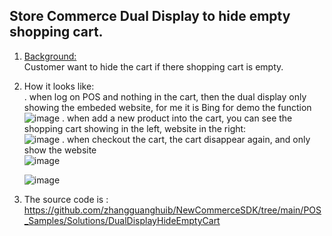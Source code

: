 ## Store Commerce Dual Display to hide empty shopping cart.

1. <ins>Background:</ins><br/>
Customer want to hide the cart if there shopping cart is empty.
2. How it looks like:<br/>
   . when log on POS and nothing in the cart,  then the dual display only showing the embeded website, for me it is Bing for demo the function<br/>
   ![image](https://github.com/zhangguanghuib/NewCommerceSDK/assets/14832260/06941f0c-7574-431e-b004-f9cca9596cf0)
   . when add a new product into the cart, you can see the shopping cart showing in the left, website in the right:<br/>
    ![image](https://github.com/zhangguanghuib/NewCommerceSDK/assets/14832260/9cbf3386-bb5b-4e6a-a3ac-ff97ccbed008)
   . when checkout the cart,  the cart disappear again,  and only show the website<br/>
    ![image](https://github.com/zhangguanghuib/NewCommerceSDK/assets/14832260/e611ed95-aff5-47d7-a293-d5e965576594)

   ![image](https://github.com/zhangguanghuib/NewCommerceSDK/assets/14832260/b9b176bc-2014-43b3-8c1d-1c4ccdb23d67)

3.  The source code is :<br/>
   https://github.com/zhangguanghuib/NewCommerceSDK/tree/main/POS_Samples/Solutions/DualDisplayHideEmptyCart

   
